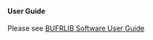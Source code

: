 
#### User Guide

Please see [BUFRLIB Software User Guide](https://emc.ncep.noaa.gov/emc/pages/infrastructure/bufrlib.php)
